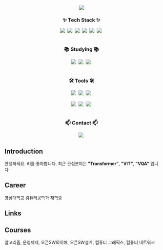 <!--타이틀 부분-->
<div align="center">
  <img src="https://capsule-render.vercel.app/api?type=shark&height=294&color=gradient&text=Welcome%20to&desc=Taeyoung's%20Github&fontAlign=62&fontAlignY=47&descAlign=75&descAlignY=61" />
</div>

<!--내용 부분-->
<h3 align="center">✨ Tech Stack ✨</h3>

  


</div>



<div align="center">
  <img src="https://img.shields.io/badge/java-00FFFF?style=for-the-badge&logo=java&logoColor=00599C" />&nbsp
  <img src="https://img.shields.io/badge/c-0000FF?style=for-the-badge&logo=c&logoColor=A8B9CC" />&nbsp
  <img src="https://img.shields.io/badge/cpp-FFFF00?style=for-the-badge&logo=cplusplus&logoColor=00599C" />&nbsp
  <img src="https://img.shields.io/badge/python-3670A0?style=for-the-badge&logo=python&logoColor=ffdd54" />&nbsp
  <img src="https://img.shields.io/badge/keras-150458.svg?style=for-the-badge&logo=keras&logoColor=white" />&nbsp
  <img src="https://img.shields.io/badge/tensorflow-4d77cf.svg?style=for-the-badge&logo=tensorflow&logoColor=white" />&nbsp
 
</div>

<br>

<h3 align="center">📚 Studying 📚</h3>
<div align="center">
  <img src="https://img.shields.io/badge/algorithms-00BCB4.svg?style=for-the-badge&logo=thealgorithms&logoColor=white" />&nbsp
  <img src="https://img.shields.io/badge/flutter-02569B?style=for-the-badge&logo=flutter%20query&logoColor=white" />&nbsp
  <img src="https://img.shields.io/badge/dart-0175C2?style=for-the-badge&logo=dart%20query&logoColor=white" />&nbsp
 
  
</div>

<br>

<h3 align="center">🛠 Tools 🛠</h3>
<div align="center">
  <img src="https://img.shields.io/badge/git-F05033.svg?style=for-the-badge&logo=git&logoColor=white" />&nbsp
  <img src="https://img.shields.io/badge/github-181717.svg?style=for-the-badge&logo=github&logoColor=white" />&nbsp
  <img src="https://img.shields.io/badge/Notion-F3F3F3.svg?style=for-the-badge&logo=notion&logoColor=black" />&nbsp
</div>



<br>

<div align="center">
  <img src="https://img.shields.io/badge/VSCode-2C2C32.svg?style=for-the-badge&logo=visual-studio-code&logoColor=22ABF3" />&nbsp
  <img src="https://img.shields.io/badge/jupyter-2C2C32.svg?style=for-the-badge&logo=jupyter&logoColor=F37726" />&nbsp
<img src="https://img.shields.io/badge/Colab-2C2C32.svg?style=for-the-badge&logo=googlecolab&logoColor=F9AB00" />&nbsp
</div>

<br>

<h3 align="center">📫 Contact 📫</h3>
<div align="center">
  <img src="https://img.shields.io/badge/xodud120016@gmail.com-D16036?style=for-the-badge&logo=gmail&logoColor=white"/>&nbsp
  
</div>

## Introduction
안녕하세요.
AI를 좋아합니다.
최근 관심분야는 **"Transformer"**, **"VIT"**, **"VQA"** 입니다
## Career
영남대학교 컴퓨터공학과 재학중

## Links

## Courses
알고리즘, 운영체제, 오픈SW의이해, 오픈SW설계, 컴퓨터 그래픽스, 컴퓨터 네트워크
